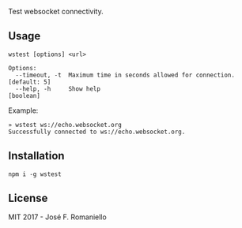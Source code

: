 Test websocket connectivity.

## Usage

```
wstest [options] <url>

Options:
  --timeout, -t  Maximum time in seconds allowed for connection.    [default: 5]
  --help, -h     Show help                                             [boolean]
```

Example:

```
» wstest ws://echo.websocket.org
Successfully connected to ws://echo.websocket.org.
```

## Installation

```
npm i -g wstest
```

## License

MIT 2017 - José F. Romaniello

